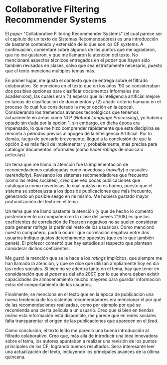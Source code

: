 ﻿# Collaborative Filtering Recommender Systems

El *paper* "Collaborative Filtering Recommender Systems" (el cual parece ser el capítulo de un texto de Sistemas Recomendadores) es una introducción de bastante contenido y extensión de lo que son los CF *systems*. A continuación, comentaré sobre algunos de los puntos que me agradaron, que no me gustaron, y que me llamaron la atención del texto. No mencionaré aspectos técnicos entregados en el *paper* que hayan sido también revisados en clases, salvo que sea estrictamente necesario, puesto que el texto menciona múltiples temas más.

En primer lugar, me gusta el contexto que se entrega sobre el filtrado colaborativo. Se menciona en el texto que en los años '90 se consideraban dos posibles opciones para clasificar documentos informales (no académicos), las cuales eran (1) esperar que la inteligencia artificial mejore en tareas de clasificación de documentos y (2) añadir criterio humano en el proceso (lo cual fue considerado la mejor opción en la época). Considerando los tremendos avances tecnológicos que tenemos actualmente en áreas como NLP (*Natural Language Processing*), yo hubiera optado sin duda por la opción 1, sin embargo, en dicha época era impensado, lo que me hizo comprender rápidamente que esta disciplina se remonta a períodos previos al apogeo de la Inteligencia Artificial. Por lo demás, luego de pensarlo brevemente, llegué a la conclusión de que la opción 2 es más fácil de implementar y, probablemente, más precisa para catalogar documentos informales (como hacer *ratings* de música o películas).

Un tema que me llamó la atención fue la implementación de recomendaciones catalogadas como novedosas (*novelty*) o casuales (*serendipity*). Revisando los sistemas recomendadores que frecuento (como las redes sociales), creo que veo pocas publicaciones que catalogaría como novedosas, lo cual quizás no es bueno, puesto que el sistema se sobreajusta a los tipos de publicaciones que más frecuento, generando un posible sesgo en mí mismo. Me hubiera gustado mayor profundización del texto en el tema.

Un tema que me llamó bastante la atención (y que de hecho lo comentó posteriormente un compañero en la clase del jueves 21/08) es que los coeficientes de correlación de Pearson negativos no se suelen considerar para generar *ratings* (a partir del resto de los usuarios). Como mencionó nuestro compañero, podría ocurrir que correlación negativa entre dos usuarios indique gustos derechamente opuestos (que es lo que también pensé). El profesor comentó que hay estudios al respecto que plantean considerar dichos coeficientes.

Me gustó la mención que se le hace a los *ratings* implícitos, que siempre me han llamado la atención, y que se dice que utilizan ampliamente hoy en día las redes sociales. Si bien no se adentra tanto en el tema, hay que tener en consideración que el *paper* es del año 2007, por lo que ahora deben existir capacidades de almacenamiento mucho mayores para guardar información extra del comportamiento de los usuarios.

Finalmente, se menciona en el texto que en la época de publicación una nueva tendencia de los sistemas recomendadores era mencionar el por qué de las recomendaciones realizadas, como por ejemplo por qué se recomienda una cierta película a un usuario. Creo que si bien en tiendas *online* esta información está disponible,  me parece que en redes sociales falta transparentar el origen de las publicaciones que aparecen en el *feed*.

Como conclusión, el texto leído me pareció una buena introducción al filtrado colaborativo. Creo que, más allá de introducir una idea innovadora sobre el tema, los autores apuntaban a realizar una revisión de los puntos principales de los CF; logrando buenos resultados. Sería interesante leer una actualización del texto, incluyendo los principales avances de la última quincena.
